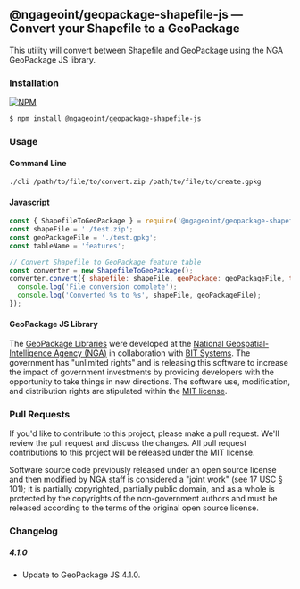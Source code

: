 ## @ngageoint/geopackage-shapefile-js &mdash; Convert your Shapefile to a GeoPackage

This utility will convert between Shapefile and GeoPackage using the NGA GeoPackage JS library.

### Installation ###

[![NPM](https://img.shields.io/npm/v/@ngageoint/geopackage-shapefile-js.svg)](https://www.npmjs.com/package/@ngageoint/geopackage-shapefile-js)

```sh
$ npm install @ngageoint/geopackage-shapefile-js
```

### Usage

#### Command Line

```sh
./cli /path/to/file/to/convert.zip /path/to/file/to/create.gpkg
```

#### Javascript
```javascript
const { ShapefileToGeoPackage } = require('@ngageoint/geopackage-shapefile-js');
const shapeFile = './test.zip';
const geoPackageFile = './test.gpkg';
const tableName = 'features';

// Convert Shapefile to GeoPackage feature table
const converter = new ShapefileToGeoPackage();
converter.convert({ shapefile: shapeFile, geoPackage: geoPackageFile, tableName: tableName }).then(() => {
  console.log('File conversion complete');
  console.log('Converted %s to %s', shapeFile, geoPackageFile);
});
```

#### GeoPackage JS Library ####

The [GeoPackage Libraries](http://ngageoint.github.io/GeoPackage/) were developed at the [National Geospatial-Intelligence Agency (NGA)](http://www.nga.mil/) in collaboration with [BIT Systems](http://www.bit-sys.com/). The government has "unlimited rights" and is releasing this software to increase the impact of government investments by providing developers with the opportunity to take things in new directions. The software use, modification, and distribution rights are stipulated within the [MIT license](http://choosealicense.com/licenses/mit/).

### Pull Requests ###
If you'd like to contribute to this project, please make a pull request. We'll review the pull request and discuss the changes. All pull request contributions to this project will be released under the MIT license.

Software source code previously released under an open source license and then modified by NGA staff is considered a "joint work" (see 17 USC § 101); it is partially copyrighted, partially public domain, and as a whole is protected by the copyrights of the non-government authors and must be released according to the terms of the original open source license.


### Changelog


##### 4.1.0
- Update to GeoPackage JS 4.1.0.
